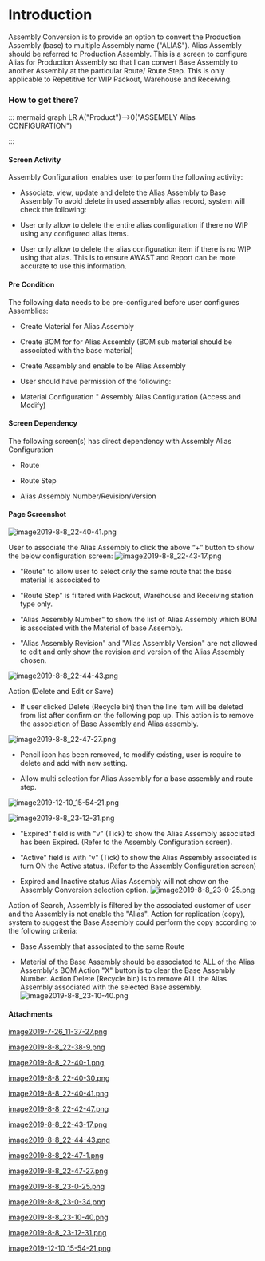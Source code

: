 # Introduction

Assembly Conversion is to provide an option to convert the Production Assembly (base) to multiple Assembly name ("ALIAS"). Alias Assembly should be referred to Production Assembly. This is a screen
to configure Alias for Production Assembly so that I can convert Base Assembly to another Assembly at the particular Route/ Route Step. This is only applicable to Repetitive for WIP Packout, Warehouse and Receiving.


### How to get there?



::: mermaid
graph LR
A("Product")-->0("ASSEMBLY Alias CONFIGURATION")

:::


#### **Screen Activity** 



Assembly Configuration 
enables user to perform the following activity:
- Associate, view, update and delete the Alias Assembly to Base Assembly
To avoid delete in used assembly alias record, system will check the following:

- User only allow to delete the entire alias configuration if there no WIP using any configured alias items.

- User only allow to delete the alias configuration item if there is no WIP using that alias.
This is to ensure AWAST and Report can be more accurate to use this information.


#### Pre Condition


The following data needs to be pre-configured before user configures Assemblies: 

- Create Material for Alias Assembly

- Create BOM for for Alias Assembly (BOM sub material should be associated with the base material)

- Create Assembly and enable to be Alias Assembly

- User should have permission of the following:

- Material Configuration " Assembly Alias Configuration (Access and Modify)



#### Screen Dependency


The following screen(s) has direct dependency with Assembly Alias Configuration

- Route

- Route Step

- Alias Assembly Number/Revision/Version


#### **Page Screenshot** 


![image2019-8-8_22-40-41.png](/.attachments/53773294.png)


User to associate the Alias Assembly to click the above “+” button to show the below configuration screen:
![image2019-8-8_22-43-17.png](/.attachments/53773297.png)



- "Route" to allow user to select only the same route that the base material is associated to


- "Route Step" is filtered with Packout, Warehouse and Receiving station type only.


- "Alias Assembly Number" to show the list of Alias Assembly which BOM is associated with the Material of base Assembly.


- "Alias Assembly Revision" and "Alias Assembly Version" are not allowed to edit and only show the revision and version of the Alias Assembly chosen.

![image2019-8-8_22-44-43.png](/.attachments/53773299.png)


Action (Delete and Edit or Save) 

- If user clicked Delete (Recycle bin) then the line item will be deleted from list after confirm on the following pop up. This action is to remove the association of Base Assembly and Alias assembly.

![image2019-8-8_22-47-27.png](/.attachments/53773303.png)



- Pencil icon has been removed, to modify existing, user is require to delete and add with new setting.


- Allow multi selection for Alias Assembly for a base assembly and route step.

![image2019-12-10_15-54-21.png](/.attachments/62423075.png)



![image2019-8-8_23-12-31.png](/.attachments/53773309.png)



- "Expired" field is with "v" (Tick) to show the Alias Assembly associated has been Expired. (Refer to the Assembly Configuration screen).


- "Active" field is with "v" (Tick) to show the Alias Assembly associated is turn ON the Active status. (Refer to the Assembly Configuration screen)

- Expired and Inactive status Alias Assembly will not show on the Assembly Conversion selection option.
![image2019-8-8_23-0-25.png](/.attachments/53773306.png)


Action of Search, Assembly is filtered by the associated customer of user and the Assembly is not enable the "Alias".
Action for replication (copy), system to suggest the Base Assembly could perform the copy according to the following criteria:

- Base Assembly that associated to the same Route

- Material of the Base Assembly should be associated to ALL of the Alias Assembly's BOM
Action "X" button is to clear the Base Assembly Number.
Action Delete (Recycle bin) is to remove ALL the Alias Assembly associated with the selected Base assembly.
![image2019-8-8_23-10-40.png](/.attachments/53773308.png)




#### Attachments

[image2019-7-26_11-37-27.png](/.attachments/53773289.png)
[image2019-8-8_22-38-9.png](/.attachments/53773290.png)
[image2019-8-8_22-40-1.png](/.attachments/53773291.png)
[image2019-8-8_22-40-30.png](/.attachments/53773293.png)
[image2019-8-8_22-40-41.png](/.attachments/53773294.png)
[image2019-8-8_22-42-47.png](/.attachments/53773296.png)
[image2019-8-8_22-43-17.png](/.attachments/53773297.png)
[image2019-8-8_22-44-43.png](/.attachments/53773299.png)
[image2019-8-8_22-47-1.png](/.attachments/53773302.png)
[image2019-8-8_22-47-27.png](/.attachments/53773303.png)
[image2019-8-8_23-0-25.png](/.attachments/53773306.png)
[image2019-8-8_23-0-34.png](/.attachments/53773307.png)
[image2019-8-8_23-10-40.png](/.attachments/53773308.png)
[image2019-8-8_23-12-31.png](/.attachments/53773309.png)
[image2019-12-10_15-54-21.png](/.attachments/62423075.png)
